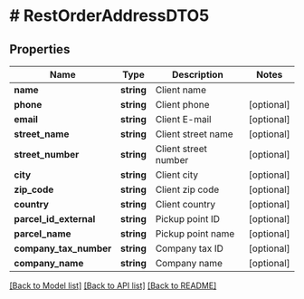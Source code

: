# # RestOrderAddressDTO5

## Properties

Name | Type | Description | Notes
------------ | ------------- | ------------- | -------------
**name** | **string** | Client name |
**phone** | **string** | Client phone | [optional]
**email** | **string** | Client E-mail | [optional]
**street_name** | **string** | Client street name | [optional]
**street_number** | **string** | Client street number | [optional]
**city** | **string** | Client city | [optional]
**zip_code** | **string** | Client zip code | [optional]
**country** | **string** | Client country | [optional]
**parcel_id_external** | **string** | Pickup point ID | [optional]
**parcel_name** | **string** | Pickup point name | [optional]
**company_tax_number** | **string** | Company tax ID | [optional]
**company_name** | **string** | Company name | [optional]

[[Back to Model list]](../../README.md#models) [[Back to API list]](../../README.md#endpoints) [[Back to README]](../../README.md)
